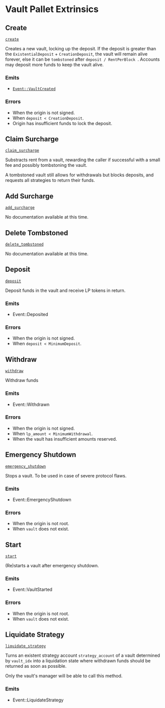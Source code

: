 <!-- AUTOMATICALLY GENERATED -->
<!-- Generated at 2022-07-05T22:23:24.016817709Z -->

# Vault Pallet Extrinsics

## Create

[`create`](https://dali.devnets.composablefinance.ninja/doc/pallet_vault/pallet/enum.Call.html#variant.create)

Creates a new vault, locking up the deposit. If the deposit is greater than the
`ExistentialDeposit` + `CreationDeposit`, the vault will remain alive forever, else it
can be `tombstoned` after `deposit / RentPerBlock `. Accounts may deposit more funds to
keep the vault alive.

### Emits

* [`Event::VaultCreated`](Event::VaultCreated)

### Errors

* When the origin is not signed.
* When `deposit < CreationDeposit`.
* Origin has insufficient funds to lock the deposit.

## Claim Surcharge

[`claim_surcharge`](https://dali.devnets.composablefinance.ninja/doc/pallet_vault/pallet/enum.Call.html#variant.claim_surcharge)

Substracts rent from a vault, rewarding the caller if successful with a small fee and
possibly tombstoning the vault.

A tombstoned vault still allows for withdrawals but blocks deposits, and requests all
strategies to return their funds.

## Add Surcharge

[`add_surcharge`](https://dali.devnets.composablefinance.ninja/doc/pallet_vault/pallet/enum.Call.html#variant.add_surcharge)

No documentation available at this time.

## Delete Tombstoned

[`delete_tombstoned`](https://dali.devnets.composablefinance.ninja/doc/pallet_vault/pallet/enum.Call.html#variant.delete_tombstoned)

No documentation available at this time.

## Deposit

[`deposit`](https://dali.devnets.composablefinance.ninja/doc/pallet_vault/pallet/enum.Call.html#variant.deposit)

Deposit funds in the vault and receive LP tokens in return.

### Emits

* Event::Deposited

### Errors

* When the origin is not signed.
* When `deposit < MinimumDeposit`.

## Withdraw

[`withdraw`](https://dali.devnets.composablefinance.ninja/doc/pallet_vault/pallet/enum.Call.html#variant.withdraw)

Withdraw funds

### Emits

* Event::Withdrawn

### Errors

* When the origin is not signed.
* When `lp_amount < MinimumWithdrawal`.
* When the vault has insufficient amounts reserved.

## Emergency Shutdown

[`emergency_shutdown`](https://dali.devnets.composablefinance.ninja/doc/pallet_vault/pallet/enum.Call.html#variant.emergency_shutdown)

Stops a vault. To be used in case of severe protocol flaws.

### Emits

* Event::EmergencyShutdown

### Errors

* When the origin is not root.
* When `vault` does not exist.

## Start

[`start`](https://dali.devnets.composablefinance.ninja/doc/pallet_vault/pallet/enum.Call.html#variant.start)

(Re)starts a vault after emergency shutdown.

### Emits

* Event::VaultStarted

### Errors

* When the origin is not root.
* When `vault` does not exist.

## Liquidate Strategy

[`liquidate_strategy`](https://dali.devnets.composablefinance.ninja/doc/pallet_vault/pallet/enum.Call.html#variant.liquidate_strategy)

Turns an existent strategy account `strategy_account` of a vault determined by
`vault_idx` into a liquidation state where withdrawn funds should be returned as soon
as possible.

Only the vault's manager will be able to call this method.

### Emits

* Event::LiquidateStrategy
